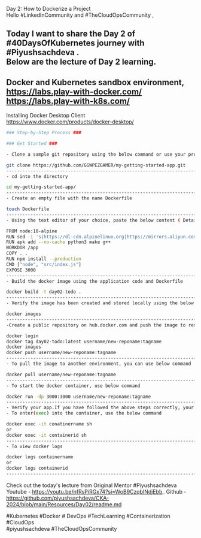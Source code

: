 Day 2: How to Dockerize a Project  
Hello #LinkedInCommunity and #TheCloudOpsCommunity ,  
  
Today I want to share the Day 2 of #40DaysOfKubernetes journey with #Piyushsachdeva .  
Below are the lecture of Day 2 learning.  
---------------------------------------------------------------------------------------------------------------------------------  
Docker and Kubernetes sandbox environment,  
https://labs.play-with-docker.com/  
https://labs.play-with-k8s.com/  
---------------------------------------------------------------------------------------------------------------------------------  
Installing Docker Desktop Client  
https://www.docker.com/products/docker-desktop/
```bash
### Step-by-Step Process ###

### Get Started ###

- Clone a sample git repository using the below command or use your project for the demo:

git clone https://github.com/GGWPEZGAMER/my-getting-started-app.git
---------------------------------------------------------------------------------------------------------------------------------
- cd into the directory

cd my-getting-started-app/
---------------------------------------------------------------------------------------------------------------------------------
- Create an empty file with the name Dockerfile

touch Dockerfile
----------------------------------------------------------------------------------------------------------------------------------
- Using the text editor of your choice, paste the below content ( Details about each of these have already shared in the video )

FROM node:18-alpine
RUN sed -i 's|https://dl-cdn.alpinelinux.org|https://mirrors.aliyun.com|g' /etc/apk/repositories
RUN apk add --no-cache python3 make g++
WORKDIR /app
COPY . .
RUN npm install --production
CMD ["node", "src/index.js"]
EXPOSE 3000
----------------------------------------------------------------------------------------------------------------------------------
- Build the docker image using the application code and Dockerfile

docker build -t day02-todo .
----------------------------------------------------------------------------------------------------------------------------------
- Verify the image has been created and stored locally using the below command:

docker images
------------------------------------------------------------------------------------------------------------------------------------
-Create a public repository on hub.docker.com and push the image to remote repo

docker login
docker tag day02-todo:latest username/new-reponame:tagname
docker images
docker push username/new-reponame:tagname
-------------------------------------------------------------------------------------------------------------------------------------
- To pull the image to another environment, you can use below command

docker pull username/new-reponame:tagname
--------------------------------------------------------------------------------------------------------------------------------------
- To start the docker container, use below command

docker run -dp 3000:3000 username/new-reponame:tagname
---------------------------------------------------------------------------------------------------------------------------------------
- Verify your app.If you have followed the above steps correctly, your app should be listening on localhost:3000
- To enter(exec) into the container, use the below command

docker exec -it conatinername sh
or
docker exec -it containerid sh
----------------------------------------------------------------------------------------------------------------------------------------
- To view docker logs

docker logs containername
or
docker logs containerid
------------------------------------------------------------------------------------------------------------------------------------------
```
Check out the today's lecture from Original Mentor #Piyushsachdeva  
Youtube - https://youtu.be/nfRsPiRGx74?si=WoB9CzqbINdjEbb_ 
Github - https://github.com/piyushsachdeva/CKA-2024/blob/main/Resources/Day02/readme.md  
  
#Kubernetes #Docker # DevOps #TechLearning #Containerization #CloudOps  
#piyushsachdeva #TheCloudOpsCommunity
